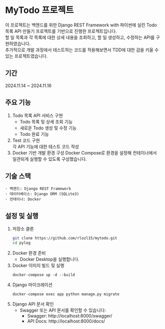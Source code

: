 # MyTodo 프로젝트
이 프로젝트는 백엔드를 위한 Django REST Framework with 파이썬에 실린 Todo 목록 API 만들기 프로젝트를 기반으로 진행한 프로젝트입니다.   
할 일 목록과 각 목록에 대한 상세 내용을 조회하고, 할 일 생성하고, 수정하는 API를 구현하였습니다.   
추가적으로 개발 과정에서 테스트하는 코드를 적용해보면서 TDD에 대한 감을 키울 수 있는 프로젝트였습니다.

## 기간
2024.11.14 ~ 2024.11.16

## 주요 기능
1. Todo 목록 API 서비스 구현   
   - Todo 목록 및 상세 조회 기능
   - 새로운 Todo 생성 및 수정 기능
   - Todo 완료 기능
2. Test 코드 구현   
   각 API 기능에 대한 테스트 코드 작성
3. Docker 기반 개발 환경 구성
   Docker Compose로 환경을 설정해 컨테이너에서 일관되게 실행할 수 있도록 구성했습니다.

## 기술 스택
    - 백엔드: Django REST Framework
    - 데이터베이스: Django ORM (SQLite3)
    - 컨테이너: Docker

## 설정 및 실행
1. 저장소 클론   
    ``` bash
    git clone https://github.com/rlozl15/mytodo.git
    cd pylog
      ```
2. Docker 환경 준비   
    - Docker Desktop을 실행합니다.
3. Docker 이미지 빌드 및 실행
    ```
    docker-compose up -d --build
    ```
4. Django 마이크레이션
    ```
    docker-compose exec app python manage.py migrate
    ```
5. Django API 문서 확인
    - Swagger 또는 API 문서를 확인할 수 있습니다:
        - Swagger: http://localhost:8000/swagger/
        - API Docs: http://localhost:8000/docs/
